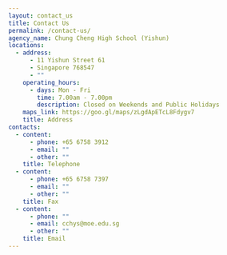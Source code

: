 ```yaml
---
layout: contact_us
title: Contact Us
permalink: /contact-us/
agency_name: Chung Cheng High School (Yishun)
locations:
  - address:
      - 11 Yishun Street 61
      - Singapore 768547
      - ""
    operating_hours:
      - days: Mon - Fri
        time: 7.00am - 7.00pm
        description: Closed on Weekends and Public Holidays
    maps_link: https://goo.gl/maps/zLgdApETcL8Fdygv7
    title: Address
contacts:
  - content:
      - phone: +65 6758 3912
      - email: ""
      - other: ""
    title: Telephone
  - content:
      - phone: +65 6758 7397
      - email: ""
      - other: ""
    title: Fax
  - content:
      - phone: ""
      - email: cchys@moe.edu.sg
      - other: ""
    title: Email
---
```

